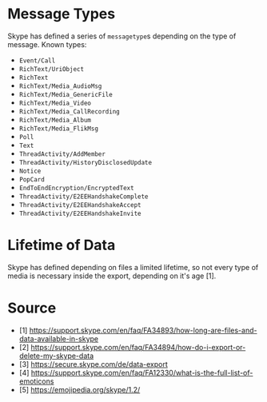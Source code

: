 
# Message Types

Skype has defined a series of ```messagetype```s depending on the type of message. Known types:

* ```Event/Call```
* ```RichText/UriObject```
* ```RichText```
* ```RichText/Media_AudioMsg```
* ```RichText/Media_GenericFile```
* ```RichText/Media_Video```
* ```RichText/Media_CallRecording```
* ```RichText/Media_Album```
* ```RichText/Media_FlikMsg```
* ```Poll```
* ```Text```
* ```ThreadActivity/AddMember```
* ```ThreadActivity/HistoryDisclosedUpdate```
* ```Notice```
* ```PopCard```
* ```EndToEndEncryption/EncryptedText```
* ```ThreadActivity/E2EEHandshakeComplete```
* ```ThreadActivity/E2EEHandshakeAccept```
* ```ThreadActivity/E2EEHandshakeInvite```

# Lifetime of Data

Skype has defined depending on files a limited lifetime, so not every type of media is necessary inside the export, depending on it's age [1].

# Source

* [1] https://support.skype.com/en/faq/FA34893/how-long-are-files-and-data-available-in-skype
* [2] https://support.skype.com/en/faq/FA34894/how-do-i-export-or-delete-my-skype-data
* [3] https://secure.skype.com/de/data-export
* [4] https://support.skype.com/en/faq/FA12330/what-is-the-full-list-of-emoticons
* [5] https://emojipedia.org/skype/1.2/
